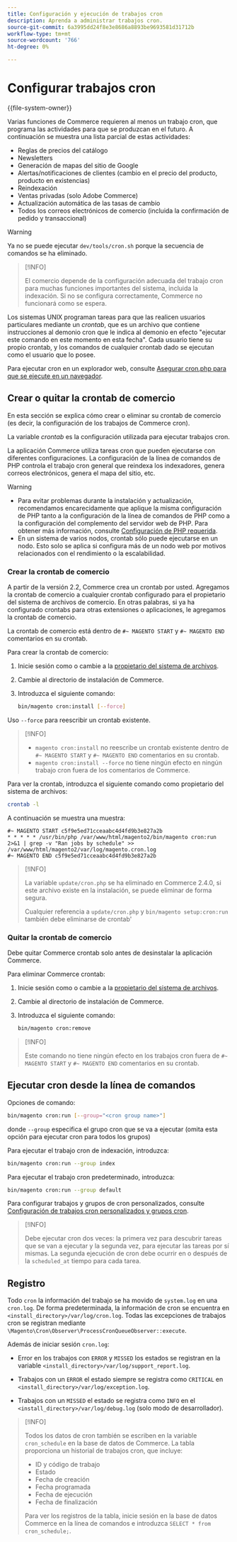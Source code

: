```yaml
---
title: Configuración y ejecución de trabajos cron
description: Aprenda a administrar trabajos cron.
source-git-commit: 6a3995dd24f8e3e8686a8893be9693581d31712b
workflow-type: tm+mt
source-wordcount: '766'
ht-degree: 0%

---
```



# Configurar trabajos cron

{{file-system-owner}}

Varias funciones de Commerce requieren al menos un trabajo cron, que programa las actividades para que se produzcan en el futuro. A continuación se muestra una lista parcial de estas actividades:

- Reglas de precios del catálogo
- Newsletters
- Generación de mapas del sitio de Google
- Alertas/notificaciones de clientes (cambio en el precio del producto, producto en existencias)
- Reindexación
- Ventas privadas (solo Adobe Commerce)
- Actualización automática de las tasas de cambio
- Todos los correos electrónicos de comercio (incluida la confirmación de pedido y transaccional)

>[!WARNING]
>
>Ya no se puede ejecutar `dev/tools/cron.sh` porque la secuencia de comandos se ha eliminado.

>[!INFO]
>
>El comercio depende de la configuración adecuada del trabajo cron para muchas funciones importantes del sistema, incluida la indexación. Si no se configura correctamente, Commerce no funcionará como se espera.

Los sistemas UNIX programan tareas para que las realicen usuarios particulares mediante un _crontab_, que es un archivo que contiene instrucciones al demonio cron que le indica al demonio en efecto &quot;ejecutar este comando en este momento en esta fecha&quot;. Cada usuario tiene su propio crontab, y los comandos de cualquier crontab dado se ejecutan como el usuario que lo posee.

Para ejecutar cron en un explorador web, consulte [Asegurar cron.php para que se ejecute en un navegador](../security/secure-cron-php.md).

## Crear o quitar la crontab de comercio

En esta sección se explica cómo crear o eliminar su crontab de comercio (es decir, la configuración de los trabajos de Commerce cron).

La variable _crontab_ es la configuración utilizada para ejecutar trabajos cron.

La aplicación Commerce utiliza tareas cron que pueden ejecutarse con diferentes configuraciones. La configuración de la línea de comandos de PHP controla el trabajo cron general que reindexa los indexadores, genera correos electrónicos, genera el mapa del sitio, etc.

>[!WARNING]
>
>- Para evitar problemas durante la instalación y actualización, recomendamos encarecidamente que aplique la misma configuración de PHP tanto a la configuración de la línea de comandos de PHP como a la configuración del complemento del servidor web de PHP. Para obtener más información, consulte [Configuración de PHP requerida](https://devdocs.magento.com/guides/v2.4/install-gde/prereq/php-settings.html).
>- En un sistema de varios nodos, crontab sólo puede ejecutarse en un nodo. Esto solo se aplica si configura más de un nodo web por motivos relacionados con el rendimiento o la escalabilidad.


### Crear la crontab de comercio

A partir de la versión 2.2, Commerce crea un crontab por usted. Agregamos la crontab de comercio a cualquier crontab configurado para el propietario del sistema de archivos de comercio. En otras palabras, si ya ha configurado crontabs para otras extensiones o aplicaciones, le agregamos la crontab de comercio.

La crontab de comercio está dentro de `#~ MAGENTO START` y `#~ MAGENTO END` comentarios en su crontab.

Para crear la crontab de comercio:

1. Inicie sesión como o cambie a la [propietario del sistema de archivos](https://devdocs.magento.com/guides/v2.4/install-gde/prereq/file-sys-perms-over.html).
1. Cambie al directorio de instalación de Commerce.
1. Introduzca el siguiente comando:

   ```bash
   bin/magento cron:install [--force]
   ```

Uso `--force` para reescribir un crontab existente.

>[!INFO]
>
>- `magento cron:install` no reescribe un crontab existente dentro de `#~ MAGENTO START` y `#~ MAGENTO END` comentarios en su crontab.
>- `magento cron:install --force` no tiene ningún efecto en ningún trabajo cron fuera de los comentarios de Commerce.


Para ver la crontab, introduzca el siguiente comando como propietario del sistema de archivos:

```bash
crontab -l
```

A continuación se muestra una muestra:

```terminal
#~ MAGENTO START c5f9e5ed71cceaabc4d4fd9b3e827a2b
* * * * * /usr/bin/php /var/www/html/magento2/bin/magento cron:run 2>&1 | grep -v "Ran jobs by schedule" >> /var/www/html/magento2/var/log/magento.cron.log
#~ MAGENTO END c5f9e5ed71cceaabc4d4fd9b3e827a2b
```

>[!INFO]
>
>La variable `update/cron.php` se ha eliminado en Commerce 2.4.0, si este archivo existe en la instalación, se puede eliminar de forma segura.
>
>Cualquier referencia a `update/cron.php` y `bin/magento setup:cron:run` también debe eliminarse de crontab&#39;

### Quitar la crontab de comercio

Debe quitar Commerce crontab solo antes de desinstalar la aplicación Commerce.

Para eliminar Commerce crontab:

1. Inicie sesión como o cambie a la [propietario del sistema de archivos](https://devdocs.magento.com/guides/v2.4/install-gde/prereq/file-sys-perms-over.html).
1. Cambie al directorio de instalación de Commerce.
1. Introduzca el siguiente comando:

   ```bash
   bin/magento cron:remove
   ```

>[!INFO]
>
>Este comando no tiene ningún efecto en los trabajos cron fuera de `#~ MAGENTO START` y `#~ MAGENTO END` comentarios en su crontab.

## Ejecutar cron desde la línea de comandos

Opciones de comando:

```bash
bin/magento cron:run [--group="<cron group name>"]
```

donde `--group` especifica el grupo cron que se va a ejecutar (omita esta opción para ejecutar cron para todos los grupos)

Para ejecutar el trabajo cron de indexación, introduzca:

```bash
bin/magento cron:run --group index
```

Para ejecutar el trabajo cron predeterminado, introduzca:

```bash
bin/magento cron:run --group default
```

Para configurar trabajos y grupos de cron personalizados, consulte [Configuración de trabajos cron personalizados y grupos cron](../cron/custom-cron.md).

>[!INFO]
>
>Debe ejecutar cron dos veces: la primera vez para descubrir tareas que se van a ejecutar y la segunda vez, para ejecutar las tareas por sí mismas. La segunda ejecución de cron debe ocurrir en o después de la `scheduled_at` tiempo para cada tarea.

## Registro

Todo `cron` la información del trabajo se ha movido de `system.log` en una `cron.log`.
De forma predeterminada, la información de cron se encuentra en `<install_directory>/var/log/cron.log`.
Todas las excepciones de trabajos cron se registran mediante `\Magento\Cron\Observer\ProcessCronQueueObserver::execute`.

Además de iniciar sesión `cron.log`:

- Error en los trabajos con `ERROR` y `MISSED` los estados se registran en la variable `<install_directory>/var/log/support_report.log`.

- Trabajos con un `ERROR` el estado siempre se registra como `CRITICAL` en `<install_directory>/var/log/exception.log`.

- Trabajos con un `MISSED` el estado se registra como `INFO` en el `<install_directory>/var/log/debug.log` (solo modo de desarrollador).

>[!INFO]
>
>Todos los datos de cron también se escriben en la variable `cron_schedule` en la base de datos de Commerce. La tabla proporciona un historial de trabajos cron, que incluye:
>
>- ID y código de trabajo
>- Estado
>- Fecha de creación
>- Fecha programada
>- Fecha de ejecución
>- Fecha de finalización
>
>Para ver los registros de la tabla, inicie sesión en la base de datos Commerce en la línea de comandos e introduzca `SELECT * from cron_schedule;`.

